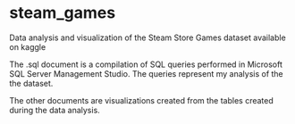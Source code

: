 # steam_games
Data analysis and visualization of the Steam Store Games dataset available on kaggle

The .sql document is a compilation of SQL queries performed in Microsoft SQL Server Management Studio.  The queries represent my analysis of the the dataset.

The other documents are visualizations created from the tables created during the data analysis.
